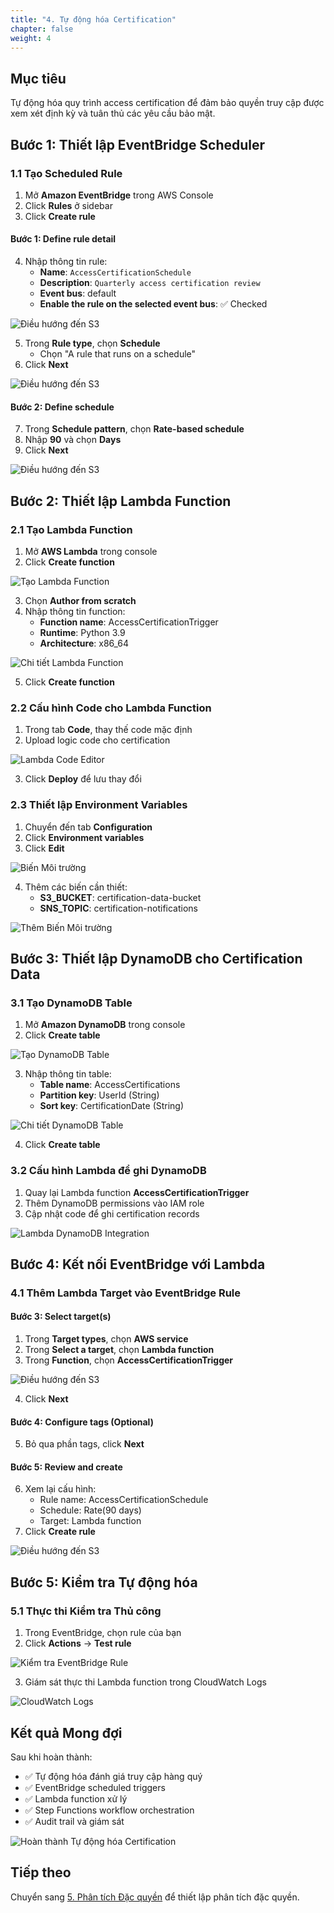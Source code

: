 ```yaml
---
title: "4. Tự động hóa Certification"
chapter: false
weight: 4
---
```


## Mục tiêu

Tự động hóa quy trình access certification để đảm bảo quyền truy cập được xem xét định kỳ và tuân thủ các yêu cầu bảo mật.

## Bước 1: Thiết lập EventBridge Scheduler

### 1.1 Tạo Scheduled Rule

1. Mở **Amazon EventBridge** trong AWS Console
2. Click **Rules** ở sidebar
3. Click **Create rule**

#### Bước 1: Define rule detail
4. Nhập thông tin rule:
   - **Name**: `AccessCertificationSchedule`
   - **Description**: `Quarterly access certification review`
   - **Event bus**: default
   - **Enable the rule on the selected event bus**: ✅ Checked

![Điều hướng đến S3](https://trtrantnt.github.io/workshop/images/4/eb1.png?featherlight=false&width=90pc)

5. Trong **Rule type**, chọn **Schedule**
   - Chọn "A rule that runs on a schedule"
6. Click **Next**

![Điều hướng đến S3](https://trtrantnt.github.io/workshop/images/4/eb2.png?featherlight=false&width=90pc)

#### Bước 2: Define schedule
7. Trong **Schedule pattern**, chọn **Rate-based schedule**
8. Nhập **90** và chọn **Days**
9. Click **Next**

![Điều hướng đến S3](https://trtrantnt.github.io/workshop/images/4/eb3.png?featherlight=false&width=90pc)

## Bước 2: Thiết lập Lambda Function

### 2.1 Tạo Lambda Function

1. Mở **AWS Lambda** trong console
2. Click **Create function**

![Tạo Lambda Function](/images/4/create-lambda-function.png?featherlight=false&width=90pc)

3. Chọn **Author from scratch**
4. Nhập thông tin function:
   - **Function name**: AccessCertificationTrigger
   - **Runtime**: Python 3.9
   - **Architecture**: x86_64

![Chi tiết Lambda Function](/images/4/lambda-function-details.png?featherlight=false&width=90pc)

5. Click **Create function**

### 2.2 Cấu hình Code cho Lambda Function

1. Trong tab **Code**, thay thế code mặc định
2. Upload logic code cho certification

![Lambda Code Editor](/images/4/lambda-code-editor.png?featherlight=false&width=90pc)

3. Click **Deploy** để lưu thay đổi

### 2.3 Thiết lập Environment Variables

1. Chuyển đến tab **Configuration**
2. Click **Environment variables**
3. Click **Edit**

![Biến Môi trường](/images/4/environment-variables.png?featherlight=false&width=90pc)

4. Thêm các biến cần thiết:
   - **S3_BUCKET**: certification-data-bucket
   - **SNS_TOPIC**: certification-notifications

![Thêm Biến Môi trường](/images/4/add-env-variables.png?featherlight=false&width=90pc)

## Bước 3: Thiết lập DynamoDB cho Certification Data

### 3.1 Tạo DynamoDB Table

1. Mở **Amazon DynamoDB** trong console
2. Click **Create table**

![Tạo DynamoDB Table](/images/4/create-dynamodb-table.png?featherlight=false&width=90pc)

3. Nhập thông tin table:
   - **Table name**: AccessCertifications
   - **Partition key**: UserId (String)
   - **Sort key**: CertificationDate (String)

![Chi tiết DynamoDB Table](/images/4/dynamodb-table-details.png?featherlight=false&width=90pc)

4. Click **Create table**

### 3.2 Cấu hình Lambda để ghi DynamoDB

1. Quay lại Lambda function **AccessCertificationTrigger**
2. Thêm DynamoDB permissions vào IAM role
3. Cập nhật code để ghi certification records

![Lambda DynamoDB Integration](/images/4/lambda-dynamodb-integration.png?featherlight=false&width=90pc)

## Bước 4: Kết nối EventBridge với Lambda

### 4.1 Thêm Lambda Target vào EventBridge Rule

#### Bước 3: Select target(s)
1. Trong **Target types**, chọn **AWS service**
2. Trong **Select a target**, chọn **Lambda function**
3. Trong **Function**, chọn **AccessCertificationTrigger**

![Điều hướng đến S3](https://trtrantnt.github.io/workshop/images/4/eb4.png?featherlight=false&width=90pc)

4. Click **Next**

#### Bước 4: Configure tags (Optional)
5. Bỏ qua phần tags, click **Next**

#### Bước 5: Review and create
6. Xem lại cấu hình:
   - Rule name: AccessCertificationSchedule
   - Schedule: Rate(90 days)
   - Target: Lambda function
7. Click **Create rule**

![Điều hướng đến S3](https://trtrantnt.github.io/workshop/images/4/eb5.png?featherlight=false&width=90pc)

## Bước 5: Kiểm tra Tự động hóa

### 5.1 Thực thi Kiểm tra Thủ công

1. Trong EventBridge, chọn rule của bạn
2. Click **Actions** → **Test rule**

![Kiểm tra EventBridge Rule](/images/4/test-eventbridge-rule.png?featherlight=false&width=90pc)

3. Giám sát thực thi Lambda function trong CloudWatch Logs

![CloudWatch Logs](/images/4/cloudwatch-logs.png?featherlight=false&width=90pc)

## Kết quả Mong đợi

Sau khi hoàn thành:

- ✅ Tự động hóa đánh giá truy cập hàng quý
- ✅ EventBridge scheduled triggers
- ✅ Lambda function xử lý
- ✅ Step Functions workflow orchestration
- ✅ Audit trail và giám sát

![Hoàn thành Tự động hóa Certification](/images/4/automation-complete.png?featherlight=false&width=90pc)

## Tiếp theo

Chuyển sang [5. Phân tích Đặc quyền](../5-phan-tich-dac-quyen) để thiết lập phân tích đặc quyền.